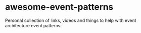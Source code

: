 # awesome-event-patterns
Personal collection of links, videos and things to help with event architecture event patterns.
